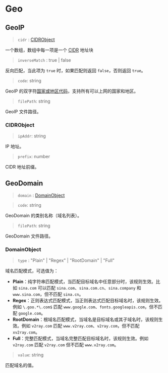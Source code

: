 # Geo

## GeoIP

> `cidr` : [CIDRObject](#CIDRObject)

一个数组，数组中每一项是一个 [CIDR](https://zh.wikipedia.org/zh-hans/%E6%97%A0%E7%B1%BB%E5%88%AB%E5%9F%9F%E9%97%B4%E8%B7%AF%E7%94%B1) 地址块

> `inverseMatch` : true | false

反向匹配，当此项为 `true` 时，如果匹配则返回 `false`，否则返回 `true`。

> `code`: string

GeoIP 的双字符[国家或地区代码](https://zh.wikipedia.org/wiki/國家地區代碼)，支持所有可以上网的国家和地区。

> `filePath`: string

GeoIP 文件路径。

### CIDRObject

> `ipAddr`: string

IP 地址。

> `prefix`: number

CIDR 地址前缀。

## GeoDomain

> `domain` : [DomainObject](#DomainObject)

> `code`: string

GeoDomain 的类别名称（域名列表）。

> `filePath`: string

GeoDomain 文件路径。

### DomainObject

> `type` : "Plain" | "Regex" | "RootDomain" | "Full"

域名匹配模式，可选值为：

* **Plain**：纯字符串匹配模式，当匹配目标域名中任意部分时，该规则生效。比如 `sina.com` 可以匹配 `sina.com`、`sina.com.cn`、`sina.company` 和 `www.sina.com`，但不匹配 `sina.cn`。
* **Regex**：正则表达式匹配模式，当正则表达式匹配目标域名时，该规则生效。例如 `\.goo.*\.com$` 匹配 `www.google.com`、`fonts.googleapis.com`，但不匹配 `google.com`。
* **RootDomain**：根域名匹配模式，当域名是目标域名或其子域名时，该规则生效。例如 `v2ray.com` 匹配 `www.v2ray.com`、`v2ray.com`，但不匹配 `xv2ray.com`。
* **Full**：完整匹配模式，当域名完整匹配目标域名时，该规则生效。例如 `v2ray.com` 匹配 `v2ray.com` 但不匹配 `www.v2ray.com`。

> `value`: string

匹配域名的值。

